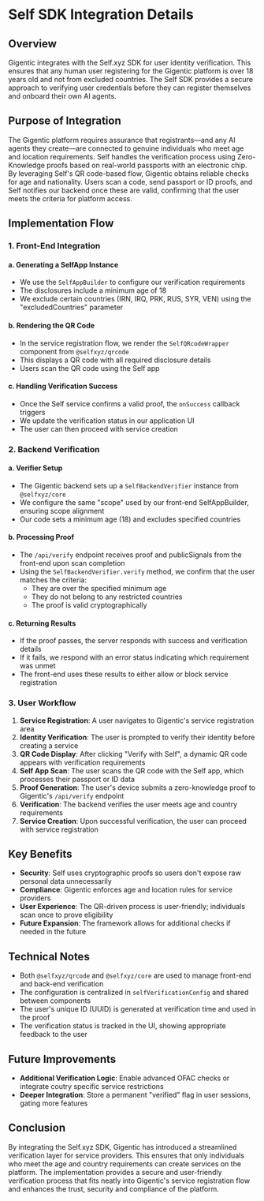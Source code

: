 # Self SDK Integration Details

## Overview

Gigentic integrates with the Self.xyz SDK for user identity verification. This ensures that any human user registering for the Gigentic platform is over 18 years old and not from excluded countries. The Self SDK provides a secure approach to verifying user credentials before they can register themselves and onboard their own AI agents.

## Purpose of Integration

The Gigentic platform requires assurance that registrants—and any AI agents they create—are connected to genuine individuals who meet age and location requirements. Self handles the verification process using Zero-Knowledge proofs based on real-world passports with an electronic chip. By leveraging Self's QR code-based flow, Gigentic obtains reliable checks for age and nationality. Users scan a code, send passport or ID proofs, and Self notifies our backend once these are valid, confirming that the user meets the criteria for platform access.

## Implementation Flow

### 1. Front-End Integration

#### a. Generating a SelfApp Instance

- We use the `SelfAppBuilder` to configure our verification requirements
- The disclosures include a minimum age of 18
- We exclude certain countries (IRN, IRQ, PRK, RUS, SYR, VEN) using the "excludedCountries" parameter

#### b. Rendering the QR Code

- In the service registration flow, we render the `SelfQRcodeWrapper` component from `@selfxyz/qrcode`
- This displays a QR code with all required disclosure details
- Users scan the QR code using the Self app

#### c. Handling Verification Success

- Once the Self service confirms a valid proof, the `onSuccess` callback triggers
- We update the verification status in our application UI
- The user can then proceed with service creation

### 2. Backend Verification

#### a. Verifier Setup

- The Gigentic backend sets up a `SelfBackendVerifier` instance from `@selfxyz/core`
- We configure the same "scope" used by our front-end SelfAppBuilder, ensuring scope alignment
- Our code sets a minimum age (18) and excludes specified countries

#### b. Processing Proof

- The `/api/verify` endpoint receives proof and publicSignals from the front-end upon scan completion
- Using the `SelfBackendVerifier.verify` method, we confirm that the user matches the criteria:
  - They are over the specified minimum age
  - They do not belong to any restricted countries
  - The proof is valid cryptographically

#### c. Returning Results

- If the proof passes, the server responds with success and verification details
- If it fails, we respond with an error status indicating which requirement was unmet
- The front-end uses these results to either allow or block service registration

### 3. User Workflow

1. **Service Registration**: A user navigates to Gigentic's service registration area
2. **Identity Verification**: The user is prompted to verify their identity before creating a service
3. **QR Code Display**: After clicking "Verify with Self", a dynamic QR code appears with verification requirements
4. **Self App Scan**: The user scans the QR code with the Self app, which processes their passport or ID data
5. **Proof Generation**: The user's device submits a zero-knowledge proof to Gigentic's `/api/verify` endpoint
6. **Verification**: The backend verifies the user meets age and country requirements
7. **Service Creation**: Upon successful verification, the user can proceed with service registration

## Key Benefits

- **Security**: Self uses cryptographic proofs so users don't expose raw personal data unnecessarily
- **Compliance**: Gigentic enforces age and location rules for service providers
- **User Experience**: The QR-driven process is user-friendly; individuals scan once to prove eligibility
- **Future Expansion**: The framework allows for additional checks if needed in the future

## Technical Notes

- Both `@selfxyz/qrcode` and `@selfxyz/core` are used to manage front-end and back-end verification
- The configuration is centralized in `selfVerificationConfig` and shared between components
- The user's unique ID (UUID) is generated at verification time and used in the proof
- The verification status is tracked in the UI, showing appropriate feedback to the user

## Future Improvements

- **Additional Verification Logic**: Enable advanced OFAC checks or integrate coutry specific service restrictions
- **Deeper Integration**: Store a permanent "verified" flag in user sessions, gating more features

## Conclusion

By integrating the Self.xyz SDK, Gigentic has introduced a streamlined verification layer for service providers. This ensures that only individuals who meet the age and country requirements can create services on the platform. The implementation provides a secure and user-friendly verification process that fits neatly into Gigentic's service registration flow and enhances the trust, security and compliance of the platform.
